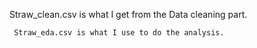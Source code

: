 Straw_clean.csv is what I get from the Data cleaning part.


     Straw_eda.csv is what I use to do the analysis.
